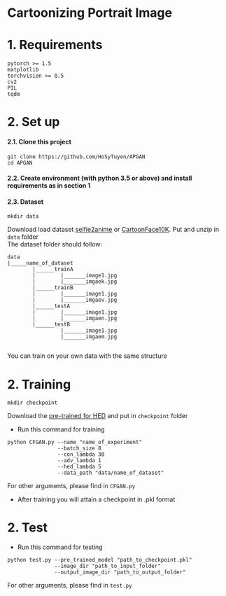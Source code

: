 # Cartoonizing Portrait Image

# 1. Requirements
```angular2html
pytorch >= 1.5
matplotlib
torchvision >= 0.5
cv2
PIL
tqdm
```

# 2. Set up
#### 2.1. Clone this project
```angular2html
git clone https://github.com/HoSyTuyen/APGAN
cd APGAN
```

#### 2.2. Create environment (with python 3.5 or above) and install requirements as in section 1

#### 2.3. Dataset 
```angular2html
mkdir data
```
Download load dataset [selfie2anime](https://drive.google.com/file/d/1xOWj1UVgp6NKMT3HbPhBbtq2A4EDkghF/view) or [CartoonFace10K](https://drive.google.com/file/d/19-vzVBGNorcF3zxWZPeRio-S1JmTYncf/view?usp=sharing). Put and unzip in `data` folder \
The dataset folder should follow:
```angular2html
data
|_____name_of_dataset
        |______trainA
        |        |_______image1.jpg
        |        |_______imgaek.jpg
        |______trainB
        |        |_______image1.jpg
        |        |_______imgaev.jpg
        |______testA
        |        |_______image1.jpg
        |        |_______imgaen.jpg
        |______testB
                 |_______image1.jpg
                 |_______imgaem.jpg


```
You can train on your own data with the same structure



# 2. Training
```angular2html
mkdir checkpoint
```
Download the [pre-trained for HED](https://drive.google.com/file/d/1GBytgs63qzCUyPrvj8gQuR2EYdMXcpWP/view?usp=sharing) and put in `checkpoint` folder

- Run this command for training
```angular2html
python CFGAN.py --name "name_of_experiment"
                --batch_size 8
                --con_lambda 30
                --adv_lambda 1
                --hed_lambda 5
                --data_path "data/name_of_dataset"
```
For other arguments, please find in `CFGAN.py`

- After training you will attain a checkpoint in .pkl format

# 2. Test
- Run this command for testing
```angular2html
python test.py --pre_trained_model "path_to_checkpoint.pkl" 
               --image_dir "path_to_input_folder" 
               --output_image_dir "path_to_output_folder"
```
For other arguments, please find in `test.py`
